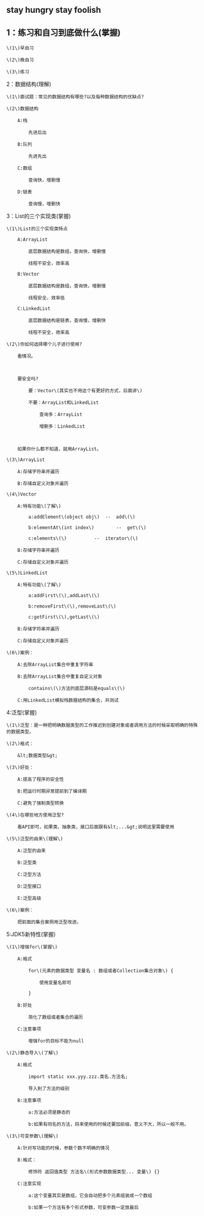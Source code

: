 ## stay hungry stay foolish

## 1：练习和自习到底做什么\(掌握\)

	\(1\)早自习

	\(2\)晚自习

	\(3\)练习

	

2：数据结构\(理解\)

	\(1\)面试题：常见的数据结构有哪些?以及每种数据结构的优缺点?

	\(2\)数据结构

		A:栈

			先进后出

		B:队列

			先进先出

		C:数组

			查询快，增删慢

		D:链表

			查询慢，增删快



3：List的三个实现类\(掌握\)

	\(1\)List的三个实现类特点

		A:ArrayList

			底层数据结构是数组，查询快，增删慢

			线程不安全，效率高

		B:Vector

			底层数据结构是数组，查询快，增删慢

			线程安全，效率低

		C:LinkedList

			底层数据结构是链表，查询慢，增删快

			线程不安全，效率高

	\(2\)你如何选择哪个儿子进行使用?

		看情况。



		要安全吗?

			要：Vector\(其实也不用这个有更好的方式，后面讲\)

			不要：ArrayList和LinkedList

				查询多：ArrayList

				增删多：LinkedList

		

		如果你什么都不知道，就用ArrayList。

	\(3\)ArrayList

		A:存储字符串并遍历

		B:存储自定义对象并遍历

	\(4\)Vector

		A:特有功能\(了解\)

			a:addElement\(object obj\)	--	add\(\)

			b:elementAt\(int index\)		--	get\(\)

			c:elements\(\)			--	iterator\(\)

		B:存储字符串并遍历

		C:存储自定义对象并遍历

	\(5\)LinkedList

		A:特有功能\(了解\)

			a:addFirst\(\),addLast\(\)

			b:removeFirst\(\),removeLast\(\)

			c:getFirst\(\),getLast\(\)

		B:存储字符串并遍历

		C:存储自定义对象并遍历

	\(6\)案例：

		A:去除ArrayList集合中重复字符串

		B:去除ArrayList集合中重复自定义对象

			contains\(\)方法的底层源码是equals\(\)

		C:用LinkedList模拟栈数据结构的集合，并测试



4:泛型\(掌握\)

	\(1\)泛型：是一种把明确数据类型的工作推迟到创建对象或者调用方法的时候采取明确的特殊的数据类型。

	\(2\)格式：

		&lt;数据类型&gt;

	\(3\)好处：

		A:提高了程序的安全性

		B:把运行时期异常提前到了编译期

		C:避免了强制类型转换

	\(4\)在哪些地方使用泛型?

		看API即可，如果类，抽象类，接口后面跟有&lt;...&gt;说明这里需要使用

	\(5\)泛型的由来\(理解\)

		A:泛型的由来

		B:泛型类

		C:泛型方法

		D:泛型接口

		E:泛型高级

	\(6\)案例：

		把前面的集合案例用泛型改进。



5:JDK5新特性\(掌握\)

	\(1\)增强for\(掌握\)

		A:格式

			for\(元素的数据类型 变量名 : 数组或者Collection集合对象\) {

				使用变量名即可

			}

		B:好处

			简化了数组或者集合的遍历

		C:注意事项

			增强for的目标不能为null

	\(2\)静态导入\(了解\)

		A:格式

			import static xxx.yyy.zzz.类名.方法名;

			导入到了方法的级别

		B:注意事项

			a:方法必须是静态的

			b:如果有同名的方法，将来使用的时候还要加前缀，意义不大，所以一般不用。

	\(3\)可变参数\(理解\)

		A:针对写功能的时候，参数个数不明确的情况

		B:格式：

			修饰符 返回值类型 方法名\(形式参数数据类型... 变量\) {}

		C:注意实现

			a:这个变量其实是数组，它会自动把多个元素组装成一个数组

			b:如果一个方法有多个形式参数，可变参数一定放最后


